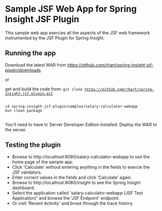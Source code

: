 <h1>Sample JSF Web App for Spring Insight JSF Plugin</h1>

This sample web app exercies all the aspects of the JSF web framework instrumented by the JSF Plugin for Spring Insight.

<h2>Running the app</h2>

Download the latest WAR from https://github.com/rhart/spring-insight-jsf-plugin/downloads

or 

get and build the code from: <code>git clone https://github.com/rhart/spring-insight-jsf-plugin.git</code>

<pre>
<code>
cd spring-insight-jsf-plugin/samples/salary-calculator-webapp
mvn clean package
</code>
</pre>

You'll need to have tc Server Developer Edition installed.  Deploy the WAR to the server.

<h2>Testing the plugin</h2>

<ul>
<li>Browse to http://localhost:8080/salary-calculator-webapp to see the home page of the sample app.</li>
<li>Click 'Calculate' without entering anything in the fields to exercie the JSF validators.</li>
<li>Enter correct values in the fields and click 'Calculate' again.</li>
<li>Browse to http://localhost:8080/insight to see the Spring Insight dashboard.</li>
<li>Select the application called 'salary-calculator-webapp (JSF Test Application)' and browse the 'JSF Endpoint' endpoint.</li>
<li>Or visit 'Recent Activity' and brose through the trace history.</li>
</ul>